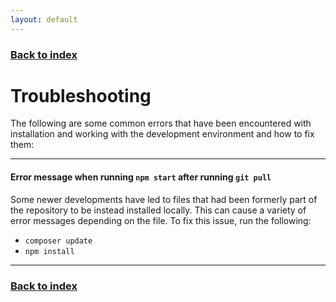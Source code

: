 ```yaml
---
layout: default
---
```


### [Back to index](./index.html)

# Troubleshooting

The following are some common errors that have been encountered with installation and working with the 
development environment and how to fix them:

* * *
#### Error message when running `npm start` after running `git pull`

Some newer developments have led to files that had been formerly part of the repository to be instead
installed locally. This can cause a variety of error messages depending on the file. To fix this issue,
run the following:
 - `composer update`
 - `npm install`
 
* * *

### [Back to index](./index.html)
